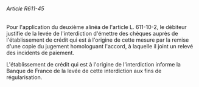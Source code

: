###### Article R611-45

Pour l'application du deuxième alinéa de l'article L. 611-10-2, le débiteur justifie de la levée de l'interdiction d'émettre des chèques auprès de l'établissement de crédit qui est à l'origine de cette mesure par la remise d'une copie du jugement homologuant l'accord, à laquelle il joint un relevé des incidents de paiement.

L'établissement de crédit qui est à l'origine de l'interdiction informe la Banque de France de la levée de cette interdiction aux fins de régularisation.


